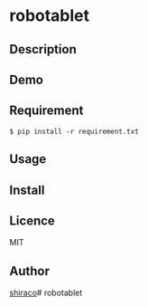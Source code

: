 robotablet
====

## Description

## Demo

## Requirement

```
$ pip install -r requirement.txt
```

## Usage

## Install

## Licence

MIT

## Author

[shiraco](https://github.com/shiraco)# robotablet
